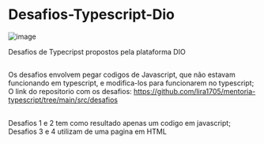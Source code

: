 # Desafios-Typescript-Dio
![image](https://user-images.githubusercontent.com/99970279/183271221-7babbe37-8e90-4c5b-a9f2-1de237f94eea.png)

Desafios de Typecripst propostos pela plataforma DIO
##
Os desafios envolvem pegar codigos de Javascript, que não estavam funcionando em typescript, e modifica-los para funcionarem no typescript;
O link do repositorio com os desafios: https://github.com/lira1705/mentoria-typescript/tree/main/src/desafios
##
Desafios 1 e 2 tem como resultado apenas um codigo em javascript;
Desafios 3 e 4 utilizam de uma pagina em HTML
